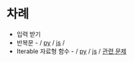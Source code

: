 # 차례

- 입력 받기
- 반복문 - / [py](./Iteration/python.md) / [js](./Iteration/javascript.md) /
- Iterable 자료형 함수 - / [py](./Iterable_Function/python.md) / [js](./Iterable_Function/javascript.md) / [관련 문제](./Iterable_Function/problems/README.md)
